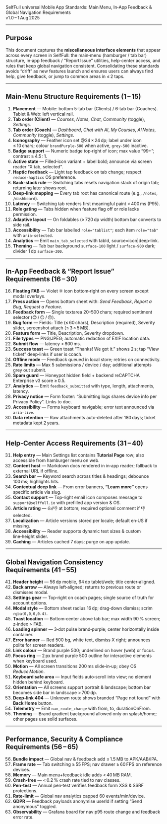 SelfFull universal Mobile App Standards: Main Menu, In‑App Feedback & Global Navigation Requirements  
v1.0 – 1 Aug 2025  

---

## Purpose  
This document captures the **miscellaneous interface elements** that appear across every screen in SelfFull: the main‑menu (hamburger / tab bar) structure, in‑app feedback / “Report Issue” utilities, help‑center access, and rules that keep global navigation consistent. Consolidating these standards avoids “drift” as new features launch and ensures users can always find help, give feedback, or jump to common areas in ≤ 2 taps.

---

## Main‑Menu Structure Requirements (1 – 15)

1. **Placement** — Mobile: bottom 5‑tab bar (Clients) / 6‑tab bar (Coaches). Tablet & Web: left vertical rail.  
2. **Tab order (Client)** — *Courses*, *Notes*, *Chat*, *Community* (toggle), *Settings*.  
3. **Tab order (Coach)** — *Dashboard*, *Chat with AI*, *My Courses*, *AI Notes*, *Community* (toggle), *Settings*.  
4. **Iconography** — Feather icon set @24 × 24 dp; label under icon ≤ 10 chars; colour `brandPurple‑500` when active, `grey‑500` inactive.  
5. **Badge support** — Numeric badge top‑right of icon; max value “99+”; contrast ≥ 4.5 : 1.  
6. **Active state** — Filled‑icon variant + label bold; announce via screen reader “X tab, selected”.  
7. **Haptic feedback** — Light tap feedback on tab change; respect `reduce‑haptics` OS preference.  
8. **Back‑stack rule** — Switching tabs resets navigation stack of origin tab; returning later shows root.  
9. **Deep‑link mapping** — Every tab root has canonical route (e.g., `/notes`, `/dashboard`).  
10. **Latency** — Switching tab renders first meaningful paint < 400 ms (P95).  
11. **Role gating** — Tabs hidden when feature flag off or role lacks permission.  
12. **Adaptive layout** — On foldables (≥ 720 dp width) bottom bar converts to side rail.  
13. **Accessibility** — Tab bar labelled `role="tablist"`; each item `role="tab"` with `aria‑selected`.  
14. **Analytics** — Emit `main_tab_selected` with tabId, source=icon|deep‑link.  
15. **Theming** — Tab bar background `surface‑100` light / `surface‑900` dark; divider 1 dp `surface‑300`.

---

## In‑App Feedback & “Report Issue” Requirements (16 – 30)

16. **Floating FAB** — Violet ❊ icon bottom‑right on every screen except modal overlays.  
17. **Press action** — Opens bottom sheet with: *Send Feedback*, *Report a Bug*, *Request a Feature*.  
18. **Feedback form** — Single textarea 20–500 chars; required sentiment selector (😊 / 😐 / ☹️).  
19. **Bug form** — Fields: Title (≤ 60 chars), Description (required), Severity slider, screenshot attach (≤ 3 × 5 MB).  
20. **Feature form** — Title, Description, Severity dropdown.  
21. **File types** — PNG/JPEG; automatic redaction of EXIF location data.  
22. **Submit flow** — latency < 800 ms.  
23. **Success toast** — Green toast “Thanks! We got it.” shows 2 s; tap “View ticket” deep‑links if user is coach.  
24. **Offline mode** — Feedback queued in local store; retries on connectivity.  
25. **Rate limits** — Max 5 submissions / device / day; additional attempts grey out submit.  
26. **Spam guard** — Honeypot hidden field + backend reCAPTCHA Enterprise v3 score ≥ 0.5.  
27. **Analytics** — Emit `feedback_submitted` with type, length, attachments, latency.  
28. **Privacy notice** — Form footer: “Submitting logs shares device info per Privacy Policy”. Links to doc.  
29. **Accessibility** — Forms keyboard navigable; error text announced via `aria‑live`.  
30. **Data retention** — Raw attachments auto‑deleted after 180 days; ticket metadata kept 2 years.

---

## Help‑Center Access Requirements (31 – 40)

31. **Help entry** — Main Settings list contains **Tutorial Page** row; also accessible from hamburger menu on web.  
32. **Content host** — Markdown docs rendered in in‑app reader; fallback to external URL if offline.  
33. **Search bar** — Keyword search across titles & headings; debounce 100 ms; highlights hits.  
34. **Contextual deep link** — From error banners, **“Learn more”** opens specific article via slug.  
35. **Contact support** — Top‑right email icon composes message to `support@selffull.io` with prefilled app version & OS.  
37. **Article rating** — 👍/👎 at bottom; required optional comment if 👎 selected.  
38. **Localization** — Article versions stored per locale; default en‑US if missing.  
39. **Accessibility** — Reader supports dynamic text sizes & custom line‑height slider.  
40. **Caching** — Articles cached 7 days; purge on app update.

---

## Global Navigation Consistency Requirements (41 – 55)

41. **Header height** — 56 dp mobile, 64 dp tablet/web; title center‑aligned.  
42. **Back arrow** — Always left‑aligned; returns to previous route or dismisses modal.  
43. **Settings gear** — Top‑right on coach pages; single source of truth for account options.  
44. **Modal style** — Bottom sheet radius 16 dp; drag‑down dismiss; scrim `rgba(0,0,0,0.4)`.  
45. **Toast location** — Bottom‑center above tab bar; max width 90 % screen; z‑index > FAB.  
46. **Loading spinner** — 3‑dot pulse brand‑purple; center horizontally inside container.  
47. **Error banner** — Red 500 bg, white text, dismiss X right; announces polite for screen readers.  
48. **Link colour** — Brand purple 500; underlined on hover (web) or focus.  
49. **Focus ring** — 2 px brand purple 500 outline for interactive elements when keyboard used.  
50. **Motion** — All screen transitions 200 ms slide‑in‑up; obey OS *Reduce Motion*.  
51. **Keyboard safe area** — Input fields auto‑scroll into view; no element hidden behind keyboard.  
52. **Orientation** — All screens support portrait & landscape; bottom bar becomes side bar in landscape > 700 dp.  
53. **Deep‑link 404** — Unknown route shows branded “Page not found” with **Back Home** button.  
54. **Telemetry** — Emit `nav_route_change` with from, to, durationOnFrom.  
55. **Theming** — Brand gradient background allowed only on splash/home; other pages use solid surfaces.

---

## Performance, Security & Compliance Requirements (56 – 65)

56. **Bundle impact** — Global nav & feedback add ≤ 1.5 MB to APK/AAB/IPA.  
57. **Frame rate** — Tab switching ≥ 55 FPS; nav drawer ≥ 60 FPS on reference devices.  
58. **Memory** — Main menu+feedback idle adds < 40 MB RAM.  
59. **Crash‑free** — < 0.2 % crash rate tied to nav classes.  
62. **Pen‑test** — Annual pen‑test verifies feedback form XSS & SSRF protections.  
63. **Rate‑limit** — Global nav analytics capped 60 events/min/device.  
64. **GDPR** — Feedback payloads anonymise userId if setting “Send anonymous” toggled.  
65. **Observability** — Grafana board for nav p95 route change and feedback error rate.